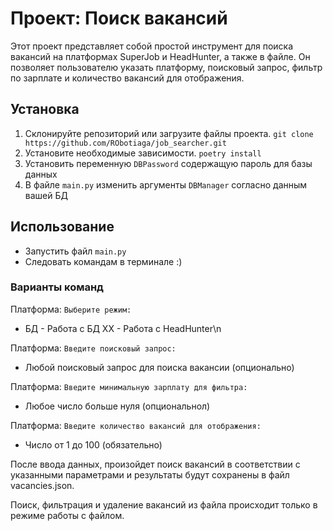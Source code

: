 # Проект: Поиск вакансий
Этот проект представляет собой простой инструмент для поиска вакансий на платформах SuperJob и HeadHunter, а также в файле. Он позволяет пользователю указать платформу, поисковый запрос, фильтр по зарплате и количество вакансий для отображения.

## Установка
  1. Склонируйте репозиторий или загрузите файлы проекта.
```git clone https://github.com/RObotiaga/job_searcher.git```
  2. Установите необходимые зависимости.
```poetry install```
  3. Установить переменную ```DBPassword``` содержащую пароль для базы данных
4.  В файле ```main.py``` изменить аргументы ```DBManager``` согласно данным вашей БД 
## Использование
- Запустить файл `main.py`
- Следовать командам в терминале :)

### Варианты команд
Платформа: `Выберите режим:`

 - БД - Работа с БД    ХХ - Работа с HeadHunter\n 

Платформа: `Введите поисковый запрос:`
 - Любой поисковый запрос для поиска вакансии (опционально)
   
Платформа: `Введите минимальную зарплату для фильтра:`
 - Любое число больше нуля (опциональнол)
   
Платформа: `Введите количество вакансий для отображения:`
 - Число от 1 до 100 (обязательно)

После ввода данных, произойдет поиск вакансий в соответствии с указанными параметрами и результаты будут сохранены в файл vacancies.json.

Поиск, фильтрация и удаление вакансий из файла происходит только в режиме работы с файлом.
